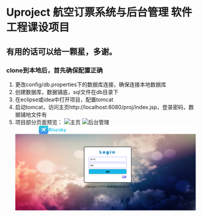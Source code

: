 # Uproject 航空订票系统与后台管理 软件工程课设项目
## 有用的话可以给一颗星，多谢。
### clone到本地后，首先确保配置正确
1. 更改config/db.properties下的数据库连接，确保连接本地数据库
2. 创建数据库，数据铺底，sql文件在db目录下
3. 在eclipse或idea中打开项目，配置tomcat
4. 启动tomcat，访问主页http://localhost:8080/proj/index.jsp，登录密码，数据铺地文件有
5. 项目部分页面预览：
 ![主页](https://github.com/lingfenghu/uni_project_java/raw/master/raw/2.png)
 ![后台管理](https://github.com/lingfenghu/uni_project_java/raw/4.png)
 ![登录](raw/3.png)
